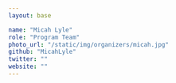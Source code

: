 ```yaml
---
layout: base

name: "Micah Lyle"
role: "Program Team"
photo_url: "/static/img/organizers/micah.jpg"
github: "MicahLyle"
twitter: ""
website: ""
---
```

